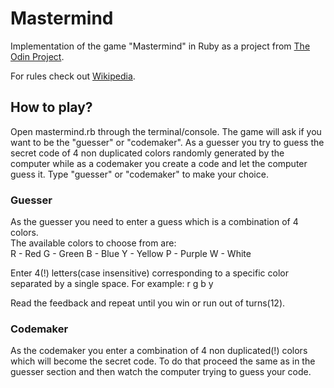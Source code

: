 <h1>Mastermind</h1>

Implementation of the game "Mastermind" in Ruby as a project from 
<a href="www.theodinproject.com">The Odin Project</a>.

For rules check out <a href="https://en.wikipedia.org/wiki/Mastermind_(board_game)">Wikipedia</a>.

<h2>How to play?</h2>

Open mastermind.rb through the terminal/console.
The game will ask if you want to be the "guesser" or "codemaker". As a guesser
you try to guess the secret code of 4 non duplicated colors randomly generated 
by the computer while as a codemaker you create a code and let the computer guess it.
Type "guesser" or "codemaker" to make your choice.

<h3>Guesser</h3>

As the guesser you need to enter a guess which is a combination of 4 colors. <br>
The available colors to choose from are: <br>
R - Red
G - Green
B - Blue
Y - Yellow
P - Purple
W - White

Enter 4(!) letters(case insensitive) corresponding to a specific color 
separated by a single space. For example:
r g b y

Read the feedback and repeat until you win or run out of turns(12).

<h3>Codemaker</h3>

As the codemaker you enter a combination of 4 non duplicated(!) colors which will become the 
secret code. To do that proceed the same as in the guesser section and then 
watch the computer trying to guess your code.